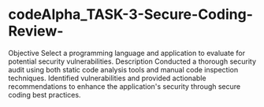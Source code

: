 # codeAlpha_TASK-3-Secure-Coding-Review-
Objective
Select a programming language and application to evaluate for potential security vulnerabilities.
Description
Conducted a thorough security audit using both static code analysis tools and manual code inspection techniques. Identified vulnerabilities and provided actionable recommendations to enhance the application's security through secure coding best practices.
